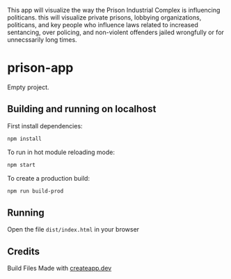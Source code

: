 This app will visualize the way the Prison Industrial Complex is influencing politicans. this will visualize private prisons, lobbying organizations, politicans, and key people who influence laws related to increased sentancing, over policing, and non-violent offenders jailed wrongfully or for unnecssarily long times.
# prison-app

Empty project.

## Building and running on localhost

First install dependencies:

```sh
npm install
```

To run in hot module reloading mode:

```sh
npm start
```

To create a production build:

```sh
npm run build-prod
```

## Running

Open the file `dist/index.html` in your browser

## Credits

Build Files Made with [createapp.dev](https://createapp.dev/)

